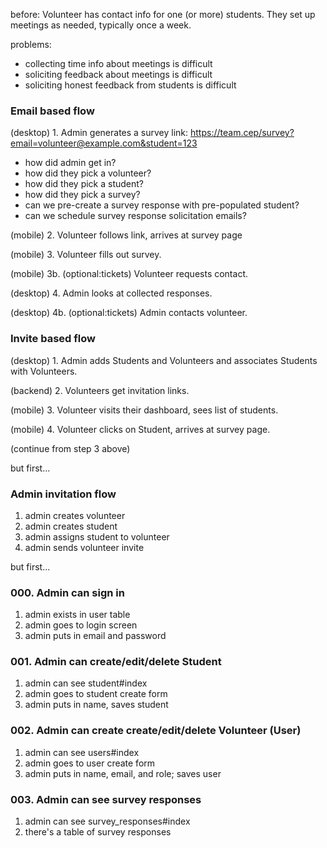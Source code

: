 before: Volunteer has contact info for one (or more) students. They set up meetings as needed, typically once a week.

problems:

- collecting time info about meetings is difficult
- soliciting feedback about meetings is difficult
- soliciting honest feedback from students is difficult

### Email based flow

(desktop) 1. Admin generates a survey link: https://team.cep/survey?email=volunteer@example.com&student=123

- how did admin get in?
- how did they pick a volunteer?
- how did they pick a student?
- how did they pick a survey?
- can we pre-create a survey response with pre-populated student?
- can we schedule survey response solicitation emails?

(mobile) 2. Volunteer follows link, arrives at survey page

(mobile) 3. Volunteer fills out survey.

(mobile) 3b. (optional:tickets) Volunteer requests contact.

(desktop) 4. Admin looks at collected responses.

(desktop) 4b. (optional:tickets) Admin contacts volunteer.

### Invite based flow

(desktop) 1. Admin adds Students and Volunteers and associates Students with Volunteers.

(backend) 2. Volunteers get invitation links.

(mobile) 3. Volunteer visits their dashboard, sees list of students.

(mobile) 4. Volunteer clicks on Student, arrives at survey page.

(continue from step 3 above)

but first...

### Admin invitation flow

1. admin creates volunteer
2. admin creates student
3. admin assigns student to volunteer
4. admin sends volunteer invite

but first...

### 000. Admin can sign in

1. admin exists in user table
2. admin goes to login screen
3. admin puts in email and password

### 001. Admin can create/edit/delete Student

1. admin can see student#index
2. admin goes to student create form
3. admin puts in name, saves student

### 002. Admin can create create/edit/delete Volunteer (User)

1. admin can see users#index
2. admin goes to user create form
3. admin puts in name, email, and role; saves user

### 003. Admin can see survey responses

1. admin can see survey_responses#index
2. there's a table of survey responses
